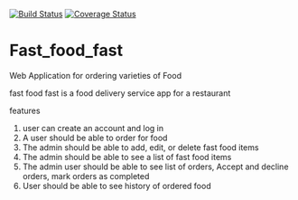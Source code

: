 [![Build Status](https://travis-ci.org/Danielshow/Fast-Food.svg?branch=master)](https://travis-ci.org/Danielshow/Fast-Food)
[![Coverage Status](https://coveralls.io/repos/github/Danielshow/Fast-Food/badge.svg?branch=master)](https://coveralls.io/github/Danielshow/Fast-Food?branch=master)

# Fast_food_fast
Web Application for ordering varieties of Food

fast food fast is a food delivery service app for a restaurant


features
1) user can create an account and log in
2) A user should be able to order for food
3) The admin should be able to add, edit, or delete fast food items
4) The admin should be able to see a list of fast food items
5) The admin user should be able to see list of orders, Accept and decline orders, mark orders as completed
6) User should be able to see history of ordered food
